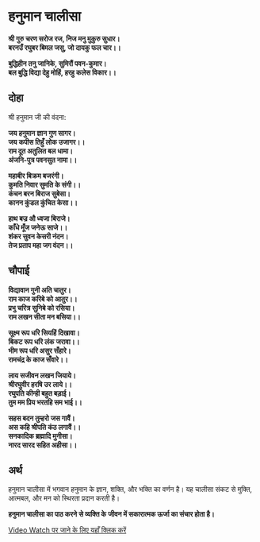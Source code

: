 # हनुमान चालीसा  

**श्री गुरु चरण सरोज रज, निज मनु मुकुरु सुधार।**  
**बरनउँ रघुबर बिमल जसु, जो दायकु फल चार।।**  

**बुद्धिहीन तनु जानिके, सुमिरौं पवन-कुमार।**  
**बल बुद्धि विद्या देहु मोहिं, हरहु कलेस विकार।।**  

## दोहा  
श्री हनुमान जी की वंदना:  

**जय हनुमान ज्ञान गुण सागर।**  
**जय कपीस तिहुँ लोक उजागर।।**  
**राम दूत अतुलित बल धामा।**  
**अंजनि-पुत्र पवनसुत नामा।।**  

**महाबीर बिक्रम बजरंगी।**  
**कुमति निवार सुमति के संगी।।**  
**कंचन बरन बिराज सुबेसा।**  
**कानन कुंडल कुंचित केसा।।**  

**हाथ बज्र औ ध्वजा बिराजे।**  
**काँधे मूँज जनेऊ साजे।।**  
**शंकर सुवन केसरी नंदन।**  
**तेज प्रताप महा जग वंदन।।**  

## चौपाई  
**विद्यावान गुनी अति चातुर।**  
**राम काज करिबे को आतुर।।**  
**प्रभु चरित्र सुनिबे को रसिया।**  
**राम लखन सीता मन बसिया।।**  

**सूक्ष्म रूप धरि सियहिं दिखावा।**  
**बिकट रूप धरि लंक जरावा।।**  
**भीम रूप धरि असुर सँहारे।**  
**रामचंद्र के काज सँवारे।।**  

**लाय सजीवन लखन जियाये।**  
**श्रीरघुवीर हरषि उर लाये।।**  
**रघुपति कीन्ही बहुत बड़ाई।**  
**तुम मम प्रिय भरतहि सम भाई।।**  

**सहस बदन तुम्हरो जस गावैं।**  
**अस कहि श्रीपति कंठ लगावैं।।**  
**सनकादिक ब्रह्मादि मुनीसा।**  
**नारद सारद सहित अहीसा।।**  

## अर्थ  
हनुमान चालीसा में भगवान हनुमान के ज्ञान, शक्ति, और भक्ति का वर्णन है। यह चालीसा संकट से मुक्ति, आत्मबल, और मन को स्थिरता प्रदान करती है।  

**हनुमान चालीसा का पाठ करने से व्यक्ति के जीवन में सकारात्मक ऊर्जा का संचार होता है।**  

[Video Watch पर जाने के लिए यहाँ क्लिक करें](https://chalisa.info/hanuman-chalisa/)  
